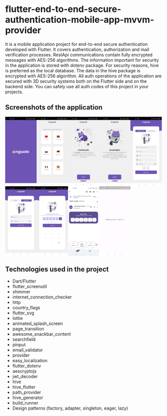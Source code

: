 
# flutter-end-to-end-secure-authentication-mobile-app-mvvm-provider

It is a mobile application project for end-to-end secure authentication developed with Flutter. It covers authentication, authorization and mail verification processes. RestApi communications contain fully encrypted messages with AES-256 algorithms. The information important for security in the application is stored with dotenv package. For security reasons, hive is preferred as the local database. The data in the hive package is encrypted with AES-256 algorithm. All auth operations of the application are secured with 3D security systems both on the Flutter side and on the backend side. You can safely use all auth codes of this project in your projects.


## Screenshots of the application

<div style="display: flex; flex-wrap: wrap;">
    <img src="https://github.com/alikperislam/flutter-end-to-end-secure-authentication-mobile-app-mvvm-provider/blob/main/screenshots/1.jpg" alt="1" style="width: 20%;">
    <img src="https://github.com/alikperislam/flutter-end-to-end-secure-authentication-mobile-app-mvvm-provider/blob/main/screenshots/2.jpg" alt="2" style="width: 20%;">
    <img src="https://github.com/alikperislam/flutter-end-to-end-secure-authentication-mobile-app-mvvm-provider/blob/main/screenshots/3.jpg" alt="3" style="width: 20%;">
    <img src="https://github.com/alikperislam/flutter-end-to-end-secure-authentication-mobile-app-mvvm-provider/blob/main/screenshots/4.jpg" alt="4" style="width: 20%;">
    <img src="https://github.com/alikperislam/flutter-end-to-end-secure-authentication-mobile-app-mvvm-provider/blob/main/screenshots/5.jpg" alt="5" style="width: 20%;">
    <img src="https://github.com/alikperislam/flutter-end-to-end-secure-authentication-mobile-app-mvvm-provider/blob/main/screenshots/6.jpg" alt="6" style="width: 20%;">
    <img src="https://github.com/alikperislam/flutter-end-to-end-secure-authentication-mobile-app-mvvm-provider/blob/main/screenshots/7.jpg" alt="7" style="width: 20%;">
    <img src="https://github.com/alikperislam/flutter-end-to-end-secure-authentication-mobile-app-mvvm-provider/blob/main/screenshots/8.jpg" alt="8" style="width: 20%;">
    <img src="https://github.com/alikperislam/flutter-end-to-end-secure-authentication-mobile-app-mvvm-provider/blob/main/screenshots/9.jpg" alt="9" style="width: 20%;">
</div>

## Technologies used in the project
 - Dart/Flutter
 - flutter_screenutil
 - shimmer
 - internet_connection_checker
 - http
 - country_flags
 - flutter_svg
 - lottie
 - animated_splash_screen
 - page_transition
 - awesome_snackbar_content
 - searchfield
 - pinput
 - email_validator
 - provider
 - easy_localization
 - flutter_dotenv
 - aescryptojs
 - jwt_decoder
 - hive
 - hive_flutter
 - path_provider
 - hive_generator
 - build_runner
 - Design patterns (factory, adapter, singleton, eager, lazy)
